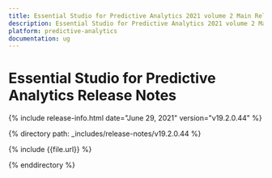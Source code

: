 ```yaml
---
title: Essential Studio for Predictive Analytics 2021 volume 2 Main Release Notes  
description: Essential Studio for Predictive Analytics 2021 volume 2 Main Release Notes  
platform: predictive-analytics
documentation: ug
---
```


# Essential Studio for Predictive Analytics  Release Notes  

{% include release-info.html date="June 29, 2021"  version="v19.2.0.44" %} 


{% directory path: _includes/release-notes/v19.2.0.44 %}

{% include {{file.url}} %}

{% enddirectory %}